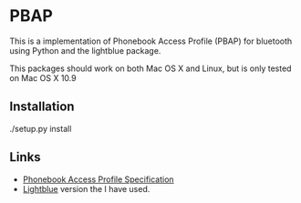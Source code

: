PBAP
====

This is a implementation of Phonebook Access Profile (PBAP) for bluetooth using Python and the lightblue package.

This packages should work on both Mac OS X and Linux, but is only tested on Mac OS X 10.9

Installation
------------

./setup.py install

Links
-----

* [Phonebook Access Profile Specification](https://www.bluetooth.org/DocMan/handlers/DownloadDoc.ashx?doc_id=281299)
* [Lightblue](https://github.com/pebble/lightblue-0.4) version the I have used.
